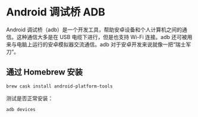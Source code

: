 Android 调试桥 ADB
===

Android 调试桥（adb）是一个开发工具，帮助安卓设备和个人计算机之间的通信。这种通信大多是在 USB 电缆下进行，但是也支持 Wi-Fi 连接。adb 还可被用来与电脑上运行的安卓模拟器交流通信。adb 对于安卓开发来说就像一把“瑞士军刀”。

## 通过 Homebrew 安装

```bash
brew cask install android-platform-tools
```

测试是否正常安装：

```bash
adb devices
```
